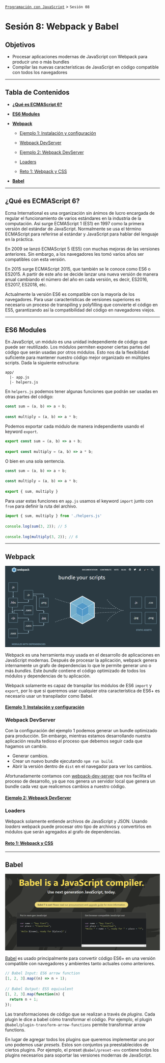 [`Programación con JavaScript`](../Readme.md) > `Sesión 08`

# Sesión 8: Webpack y Babel

## Objetivos

- Procesar aplicaciones modernas de JavaScript con Webpack para producir uno o más bundles
- Compilar las nuevas características de JavaScript en código compatible con todos los navegadores

---

## Tabla de Contenidos

- **[¿Qué es ECMAScript 6?](#qué-es-ecmascript-6)**

- **[ES6 Modules](#es6-modules)**

- **[Webpack](#webpack)**
  
  - [Ejemplo 1: Instalación y configuración](./Ejemplo-01/Readme.md)
  
  - [Webpack DevServer](#webpack-devserver)
    
  - [Ejemplo 2: Webpack DevServer](./Ejemplo-02/Readme.md)
  
  - [Loaders](#loaders)
    
  - [Reto 1: Webpack y CSS](./Reto-01/Readme.md)

- **[Babel](#babel)**

---

## ¿Qué es ECMAScript 6?

Ecma International es una organización sin ánimos de lucro encargada de regular el funcionamiento de varios estándares
en la industria de la computación. Así surge ECMAScript 1 (ES1) en 1997 como la primera versión del estándar de
JavaScript. Normalmente se usa el término ECMAScript para referirse al estándar y JavaScript para hablar del lenguaje en
la práctica.

En 2009 se lanzó ECMAScript 5 (ES5) con muchas mejoras de las versiones anteriores. Sin embargo, a los navegadores les
tomó varios años ser compatibles con esta versión.

En 2015 surge ECMAScript 2015, que también se le conoce como ES6 o ES2015. A partir de este año se decide lanzar una
nueva versión de manera anual cambiando el número del año en cada versión, es decir, ES2016, ES2017, ES2018, etc.

Actualmente la versión ES6 es compatible con la mayoría de los navegadores. Para usar características de versiones
superiores es necesario un proceso de transpiling y polyfilling que convierte el código en ES5, garantizando así la
compatibilidad del código en navegadores viejos.

---

## ES6 Modules

En JavaScript, un módulo es una unidad independiente de código que puede ser reutilizado. Los módulos permiten exponer
ciertas partes del código que serán usadas por otros módulos. Esto nos da la flexibilidad suficiente para mantener
nuestro código mejor organizado en múltiples scripts. Dada la siguiente estructura:

```
app/
  |- app.js
  |- helpers.js
```

En `helpers.js` podemos tener algunas funciones que podrán ser usadas en otras partes del código:

```javascript
const sum = (a, b) => a + b;

const multiply = (a, b) => a * b;
```

Podemos exportar cada módulo de manera independiente usando el keyword `export`.

```javascript
export const sum = (a, b) => a + b;

export const multiply = (a, b) => a * b;
```

O bien en una sola sentencia.

```javascript
const sum = (a, b) => a + b;

const multiply = (a, b) => a * b;

export { sum, multiply }
```

Para usar estas funciones en `app.js` usamos el keyword `import` junto con `from` para definir la ruta del archivo.

```javascript
import { sum, multiply } from './helpers.js'

console.log(sum(3, 2)); // 5

console.log(multiply(3, 2)); // 6
```

---

## Webpack

![Webpack](./assets/webpack.png)

Webpack es una herramienta muy usada en el desarrollo de aplicaciones en JavaScript modernas. Después de procesar la
aplicación, webpack genera internamente un grafo de dependencias lo que le permite generar uno o más _bundles_. Este
_bundle_ contiene el código optimizado de todos los módulos y dependencias de tu aplicación.

Webpack solamente es capaz de transpilar los módulos de ES6 `import` y `export`, por lo que si queremos usar cualquier
otra característica de ES6+ es necesario usar un transpilador como Babel.

#### [Ejemplo 1: Instalación y configuración](./Ejemplo-01/Readme.md)

### Webpack DevServer

Con la configuración del ejemplo 1 podemos generar un bundle optimizado para producción. Sin embargo, mientras estamos
desarrollando nuestra aplicación resulta tedioso el proceso que debemos seguir cada que hagamos un cambio. 

- Generar cambios.
- Crear un nuevo bundle ejecutando `npm run build`.
- Abrir la versión dentro de `dist` en el navegador para ver los cambios.

Afortunadamente contamos con [webpack-dev-server](https://webpack.js.org/configuration/dev-server) que nos facilita el
proceso de desarrollo, ya que nos genera un servidor local que genera un bundle cada vez que realicemos cambios a
nuestro código.  

#### [Ejemplo 2: Webpack DevServer](./Ejemplo-02/Readme.md)

### Loaders

Webpack solamente entiende archivos de JavaScript y JSON. Usando _loaders_ webpack puede procesar otro tipo de archivos
y convertirlos en módulos que serán agregados al grafo de dependencias.

#### [Reto 1: Webpack y CSS](./Reto-01/Readme.md)

---

## Babel

![Babel](./assets/babel.png)

[Babel](https://babeljs.io/) es usado principalmente para convertir código ES6+ en una versión compatible con
navegadores y ambientes tanto actuales como anteriores.

```javascript
// Babel Input: ES6 arrow function
[1, 2, 3].map((n) => n + 1);

// Babel Output: ES5 equivalent
[1, 2, 3].map(function(n) {
  return n + 1;
});
```

Las transformaciones de código que se realizan a través de _plugins_. Cada plugin le dice a babel cómo transformar el
código. Por ejemplo, el plugin `@babel/plugin-transform-arrow-functions` permite transformar arrow functions.

En lugar de agregar todos los plugins que queremos implementar uno por uno podemos usar _presets_. Estos son conjuntos
ya preestablecidos de ciertos plugins. Por ejemplo, el preset `@babel/preset-env` contiene todos los plugins necesarios
para soportar las versiones modernas de JavaScript.
